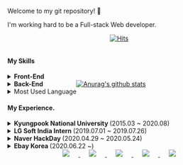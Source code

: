 Welcome to my git repository! 👋 

I'm working hard to be a Full-stack Web developer.

<div align=center>
  
[![Hits](https://hits.seeyoufarm.com/api/count/incr/badge.svg?url=https%3A%2F%2Fgithub.com%2FAzderica%2Fhit-counter&count_bg=%2380BCFF&title_bg=%23555555&icon=&icon_color=%23E7E7E7&title=hits&edge_flat=false)](https://hits.seeyoufarm.com)

</div>



<div>
	
<div style="display: inline-block; width:30%;">


#### My Skills

<details markdown="1">
<summary><strong>Front-End </strong></summary>
  
  - React.js
  - Vue.js
  - HTML/CSS/JS
  
</details>

<details markdown="1">
<summary><strong>Back-End </strong></summary>
  
  - .NET
  - SpringBoot
  
</details>

	
</div>	
<div style="display: inline-block; width:66%;">

<a href="https://github.com/anuraghazra/github-readme-stats">
	<img src="https://github-readme-stats.vercel.app/api?username=Azderica" alt="Anurag&#39;s github stats">
</a>

</div>	

</div>	

<details markdown="1">
<summary> Most Used Language </summary>
[![Top Langs](https://github-readme-stats.vercel.app/api/top-langs/?username=Azderica)](https://github.com/anuraghazra/github-readme-stats)


</details>

#### My Experience.

<details markdown="1">
<summary><strong>Kyungpook National University </strong> (2015.03 ~ 2020.08)  </summary>
  
  - Bachelor of Computer Science Engineer 
  - Score : 4.15 / 4.5 (Credit : 150)
  - Early graduation, Cum Laude
  
</details>

<details markdown="1">
<summary><strong>LG Soft India Intern </strong> (2019.07.01 ~ 2019.07.26)  </summary>
  
  - Project : Removing Fine dust
  
</details>

<details markdown="1">
<summary><strong>Naver HackDay </strong> (2020.04.29 ~ 2020.05.24)  </summary>
  
  - Project : Real-time public transportation (Naver Maps)
  
</details>

<details markdown="1">
<summary><strong>Ebay Korea </strong> (2020.06.22 ~)  </summary>
  
  - Domain : ESM, Image Hosting, API...

  
</details>

<div align=center>

<a href="https://instagram.com/it_myeonghun">
    <img 
        src="http://img.shields.io/badge/-Instagram-black?style=flat&logo=Instagram&link=https://instagram.com/it_myeonghun/"
        style="height : auto; margin-left : 20px; margin-right : 20px;"/>
</a>
	
<a href="https://www.linkedin.com/in/myeonghun-park-7693a1184/">
    <img 
        src="https://img.shields.io/badge/-LinkedIn-blue?style=flat-square&logo=Linkedin&logoColor=white&link=https://www.linkedin.com/in/myeonghun-park-7693a1184/"
        style="height : auto; margin-left : 20px; margin-right : 20px;"/>
</a>

<a href="mailto:mh97888@gmail.co">
    <img 
        src="https://img.shields.io/badge/Gmail-d14836?style=flat-square&logo=Gmail&logoColor=white&link=mailto:mh97888@gmail.com"
        style="height : auto; margin-left : 20px; margin-right : 20px;"/>
</a>


<a href="https://developer-azderica.tistory.com">
    <img 
        src="http://img.shields.io/badge/-Tech%20Blog-655ced?style=flat&logo=github&link=https://developer-azderica.tistory.com/"
        style="height : auto; margin-left : 20px; margin-right : 20px;"/>
</a>

<a href="https://azderica.github.io">
    <img 
        src="http://img.shields.io/badge/-Study%20Blog-655ced?style=flat&logo=github&link=https://azderica.github.io/"
        style="height : auto; margin-left : 20px; margin-right : 20px;"/>
</a>

</div>


<!--
**Azderica/Azderica** is a ✨ _special_ ✨ repository because its `README.md` (this file) appears on your GitHub profile.

Here are some ideas to get you started:

- 🔭 I’m currently working on ...
- 🌱 I’m currently learning ...
- 👯 I’m looking to collaborate on ...
- 🤔 I’m looking for help with ...
- 💬 Ask me about ...
- 📫 How to reach me: ...
- 😄 Pronouns: ...
- ⚡ Fun fact: ...
  -->

